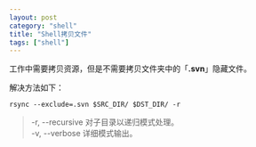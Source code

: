 ```yaml
---
layout: post
category: "shell"
title: "Shell拷贝文件"
tags: ["shell"]
---
```


工作中需要拷贝资源，但是不需要拷贝文件夹中的「**.svn**」隐藏文件。

解决方法如下：

```shell
rsync --exclude=.svn $SRC_DIR/ $DST_DIR/ -r
```

> -r, --recursive 对子目录以递归模式处理。    
> -v, --verbose 详细模式输出。